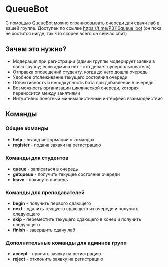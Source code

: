 # QueueBot
С помощью QueueBot можно огранизовывать очереди для сдачи лаб в вашей группе. 
Доступен по ссылке https://t.me/P3110queue_bot (он пока не хостится нигде, так что скорее всего он сейчас спит)
## Зачем это нужно?
* Модерация при регистрации (админ группы модерирует заявки в свою группу; если админа нет - это делает суперпользователь)
* Отправка оповещений студенту, когда до него дошла очередь
* Удобное отслеживание текущего состояния очереди
* Объективность и неподкупность бота при добавлении в очередь 
* Возможность организации циклической очереди, которая переносится между занятиями
* Интуитивно понятный минималистичный интерфейс взаимодействия
## Команды
### Общие команды
* **help** - вывод информации о командах
* **register** - подача заявки на регистрацию
### Команды для студентов
* **queue** - записаться в очередь
* **getqueue** - получить текущее состояние очереди 
* **leave** - покинуть очередь 
### Команды для преподавателей
* **begin** - получить первого сдающего
* **next** - удалить текщуего сдающего из очереди и получить следующего
* **skip** - переместить текущего сдающего в конец и получить следующего
* **finish** - завершить сдачу лаб
### Дополнительные команды для админов групп
* **accept** - принять заявку на регистрацию
* **reject** - отклонить заявку на регистрацию
